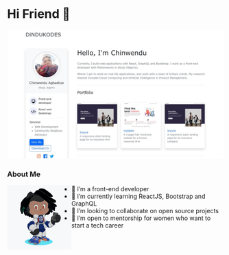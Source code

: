 # Hi Friend 👋

<img src="https://raw.githubusercontent.com/dindustack/dindustack/master/dindustack-surge-sh.jpg">

### About Me
<img align="left" width="150" height="150" src="https://raw.githubusercontent.com/dindustack/dindustack/master/octocat.png">
 
- 🔭 I’m a front-end developer
- 🌱 I’m currently learning ReactJS, Bootstrap and GraphQL
- 👯 I’m looking to collaborate on open source projects
- 🤔 I’m open to mentorship for women who want to start a tech career

